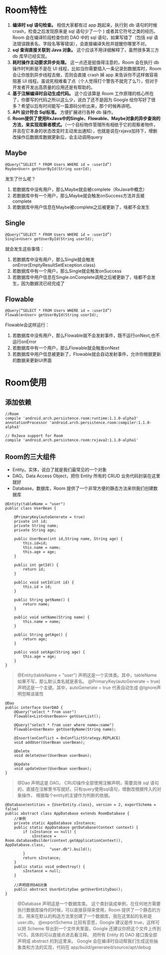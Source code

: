 
# Room特性
1. **编译时 sql 语句检查。** 相信大家都有过 app 跑起来，执行到 db 语句的时候 crash，检查之后发现原来是 sql 语句少了一个 ) 或者其它符号之类的经历。Room 会在编译阶段检查你的 DAO 中的 sql 语句，如果写错了（包括 sql 语法错误跟表名、字段名等等错误），会直接编译失败并提醒你哪里不对。
2. **sql 查询直接关联到 Java 对象。** 这个应该不用详细解释了，虽然很多第三方 db 库早已经实现。
3. **耗时操作主动要求异步处理。** 这一点还是挺值得注意的，Room 会在执行 db 操作时判断是不是在 UI 线程，比如当你需要插入一条记录到数据库时，Room 会让你放到异步线程去做，否则会直接 crash 掉 app 来告诉你不这样做容易阻塞 UI 线程。虽说死相难看了点（个人觉得打个警告不就完了么?），但对于开发者开发出高质量的应用还是有帮助的。
4. **基于注解编译时自动生成代码。** 这个应该算是 Room 工作原理的核心所在了，你要写的代码之所以这么少，说白了还不是因为 Google 给你写好了很多？希望以后有时间能写一篇源码分析出来，那个时候再讲吧。
5. **API 设计符合 Sql标准。** 方便扩展进行各种 db 操作。
6. **Room提供了使用RxJava中的Single、Flowable、Maybe对象的异步查询的方法，来实现观察者模式。**（一个目标物件管理所有相依于它的观察者物件，并且在它本身的状态改变时主动发出通知），也就是说在rxjava加持下，增删改操作后数据库数据更新后，会主动调用query

## Maybe

```
@Query(“SELECT * FROM Users WHERE id = :userId”)
Maybe<User> getUserById(String userId);
```
发生了什么呢？
1. 若数据库中没有用户，那么Maybe就会被complete（RxJava中概念）
2. 若数据库中有一个用户，那么Maybe就会触发onSuccess方法并且被complete
3. 若数据库中用户信息在Maybe被complete之后被更新了，啥都不会发生

## Single

```
@Query(“SELECT * FROM Users WHERE id = :userId”)
Single<User> getUserById(String userId);
```
就会发生这些事情：
1. 若数据库中没有用户，那么Single就会触发onError(EmptyResultSetException.class)
2. 若数据库中有一个用户，那么Single就会触发onSuccess
3. 若数据库中用户信息在Single.onComplete调用之后被更新了，啥都不会发生，因为数据流已经完成了

## Flowable

```
@Query(“SELECT * FROM Users WHERE id = :userId”)
Flowable<User> getUserById(String userId);
```
Flowable会这样运行：
1. 若数据库中没有用户，那么Flowable就不会发射事件，既不运行onNext,也不运行onError
2. 若数据库中有一个用户，那么Flowable就会触发onNext
3. 若数据库中用户信息被更新了，Flowable就会自动发射事件，允许你根据更新的数据来更新UI界面

# Room使用
## 添加依赖
```
//Room
compile 'android.arch.persistence.room:runtime:1.1.0-alpha3'
annotationProcessor 'android.arch.persistence.room:compiler:1.1.0-alpha3'

// RxJava support for Room
compile 'android.arch.persistence.room:rxjava2:1.1.0-alpha1'
```
## Room的三大组件

- Entity。实体，说白了就是我们最常见的一个对象
- DAO。Data Access Object，把你 Entity 所有的 CRUD 业务代码封装在这里就好
- Database。数据库，Room 提供了一个非常方便的静态方法来供我们创建数据库

```
@Entity(tableName = "user")
public class UserBean {

    @PrimaryKey(autoGenerate = true)
    private int id;
    private String name;
    private String age;

    public UserBean(int id,String name, String age) {
        this.id=id;
        this.name = name;
        this.age = age;
    }

    public int getId() {
        return id;
    }

    public void setId(int id) {
        this.id = id;
    }

    public String getName() {
        return name;
    }

    public void setName(String name) {
        this.name = name;
    }

    public String getAge() {
        return age;
    }

    public void setAge(String age) {
        this.age = age;
    }
}
```
> @Entity(tableName = "user") 声明这是一个实体类。其中，tableName 如果不写，那么默认类名就是表名。
> @PrimaryKey(autoGenerate = true) 声明这是一个主键。其中，autoGenerate = true 代表自动生成
> @Ignore声明忽略该属性

```
@Dao
public interface UserDAO {
    @Query("select * from user")
    Flowable<List<UserBean>> getUserList();

    @Query("select * from user where name=:name")
    Flowable<UserBean> getUserByName(String name);

    @Insert(onConflict = OnConflictStrategy.REPLACE)
    void addUser(UserBean userBean);

    @Delete
    void deleteUser(UserBean userBean);

    @Update
    void updateUser(UserBean userBean);
}
```
> @Dao 声明这是 DAO。
> CRUD操作全部使用注解声明，需要具体 sql 语句的，直接在注解里书写就好。只有query使用sql语句，增删改根据传入的对象操作， 根据每个entity的主键作为判断的依据。

```
@Database(entities = {UserEntity.class}, version = 2, exportSchema = false)
public abstract class AppDatabase extends RoomDatabase {
    //单例
    private static AppDatabase sInstance;
    public static AppDatabase getDatabase(Context context) {
        if (sInstance == null) {
            sInstance = Room.databaseBuilder(context.getApplicationContext(), AppDatabase.class,
                    "user.db").build();
        }
        return sInstance;
    }
    public static void onDestroy() {
        sInstance = null;
    }

    //声明提供DAO对象
    public abstract UserEntityDao getUserEntityDao();
}
```

> @Database 声明这是一个数据库类。
> 这个类封装成单例，在任何地方需要执行数据库操作的时候，可以直接获得来使用，Room 提供了一个静态的方法，用来在默认的构造方法里创建了一个数据库，我在这里起的名称是 user.db。 
> @exportSchema 比较有意思，Google 建议是传 true，这样可以把 Scheme 导出到一个文件夹里面，Google 还建议你把这个文件上传到 VCS，具体的可以直接点进去看注释。
把所有 Entity 的 DAO 接口类全部声明成 abstract 的到这里来。
> Google 会在编译时自动帮我们生成这些抽象类和方法的实现，代码在 app/build/generated/source/apt/debug